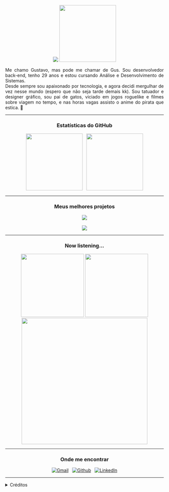 
<p align="center">    
    <img src="https://readme-typing-svg.demolab.com?font=Fira+Code&pause=1000&color=C691E9&center=true&vCenter=true&width=435&lines=Ol%C3%A1!+Pode+me+chamar+de+Gus+%3A)">
    <img height="180" src="https://github.com/GusBuz/GusBuz/assets/116600311/3acc4a62-3c11-4413-a597-b26c983a0e4f">
    <p align="justify">Me chamo Gustavo, mas pode me chamar de Gus. Sou desenvolvedor back-end, tenho 29 anos e estou cursando Análise e Desenvolvimento de Sistemas.<br>
        Desde sempre sou apaixonado por tecnologia, e agora decidi mergulhar de vez nesse mundo (espero que não seja tarde demais kk). Sou tatuador e designer gráfico, sou pai de gatos, viciado em jogos roguelike e filmes sobre viagem no tempo, e nas horas vagas assisto o anime do pirata que estica. 👒
    </p>
</p>

<hr>

<div align="center">
<h3>Estatísticas do GitHub</h3>
<picture><img height="180" src="https://github-readme-stats.vercel.app/api/top-langs/?username=GusBuz&hide_progress=false&theme=material-palenight&layout=compact"></picture>
&nbsp;
<picture><img height="180" src="https://github-readme-stats.vercel.app/api?username=GusBuz&show_icons=true&theme=material-palenight&rank_icon=github&hide_rank=true"></picture>
</div>

<hr>

<div align="center">
<h3>Meus melhores projetos</h3>
<a href="https://github.com/GusBuz/capri_hotel"><img src="https://github-readme-stats.vercel.app/api/pin/?username=GusBuz&repo=capri_hotel&theme=material-palenight"></a>
<br><br>
<a href="https://github.com/GusBuz/Conversor-ONE"><img src="https://github-readme-stats.vercel.app/api/pin/?username=GusBuz&repo=Conversor-ONE&theme=material-palenight"></a>
</div>
    
<hr>
    
<div align="center">
<h3>Now listening...</h3>
<img width="200" src="https://github.com/GusBuz/GusBuz/assets/116600311/31da754a-a4f6-4eab-ba16-315de73235e7">
<img width="200" src="https://github.com/GusBuz/GusBuz/assets/116600311/31da754a-a4f6-4eab-ba16-315de73235e7"> <br>
<img width="400" src="https://spotify-recently-played-readme.vercel.app/api?user=sufzinha&count=7">
</div>

<hr>

<div align="center">
<h3>Onde me encontrar</h3>
<a href="mailto:gubuzana@gmail.com" target="_blank"><img alt="Gmail" src="https://img.shields.io/badge/gmail-EA4335.svg?&style=for-the-badge&logo=gmail&logoColor=white"></a>
&nbsp;
<a href="https://github.com/GusBuz" target="_blank"><img alt="Github" src="https://img.shields.io/badge/GitHub-181717.svg?&style=for-the-badge&logo=Github&logoColor=white"></a>
&nbsp;
<a href="https://www.linkedin.com/in/gusbuzana/" target="_blank"><img alt="LinkedIn" src="https://img.shields.io/badge/linkedin-0A66C2.svg?&style=for-the-badge&logo=linkedin&logoColor=white"></a>
</div>

<hr>

<details align="left">
  <summary>Créditos</summary>
    
  - Badges: <a href="https://shields.io/">shields.io</a>
    
  - GitHub README Stats: <a href="https://github.com/anuraghazra/github-readme-stats">anuraghazra</a>
  
  - GIF's: <a href="https://giphy.com/">Giphy</a>
  
  - Spotify API: <a href="https://spotify-recently-played-readme.vercel.app/">Spotify Vercel App</a>
</details>
